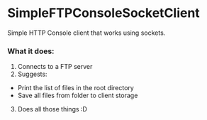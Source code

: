 # SimpleFTPConsoleSocketClient
 
Simple HTTP Console client that works using sockets.

### What it does:
1. Connects to a FTP server
2. Suggests: 
- Print the list of files in the root directory
- Save all files from folder to client storage
3. Does all those things :D
